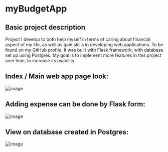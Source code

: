 # myBudgetApp

## Basic project description
Project I develop to both help myself in terms of caring about financial aspect of my life, as well as gain skills in developing web applications. To be found on my GitHub profile.
It was built with Flask framework, with database set up using Postgres. My goal is to implement more features in this project over time, to increase its usability.

**Index / Main web app page look:**
---
![image](https://user-images.githubusercontent.com/61024148/204876804-2f1e3958-e902-4b8b-9890-b1237b4ab110.png)

**Adding expense can be done by Flask form:**
---
![image](https://user-images.githubusercontent.com/61024148/204877431-e52a154f-2d14-4b35-bd4b-14a74de1e139.png)

**View on database created in Postgres:**
---
![image](https://user-images.githubusercontent.com/61024148/204877799-94d6f7de-2b6c-4a0e-a7be-259fdc2c8631.png)

